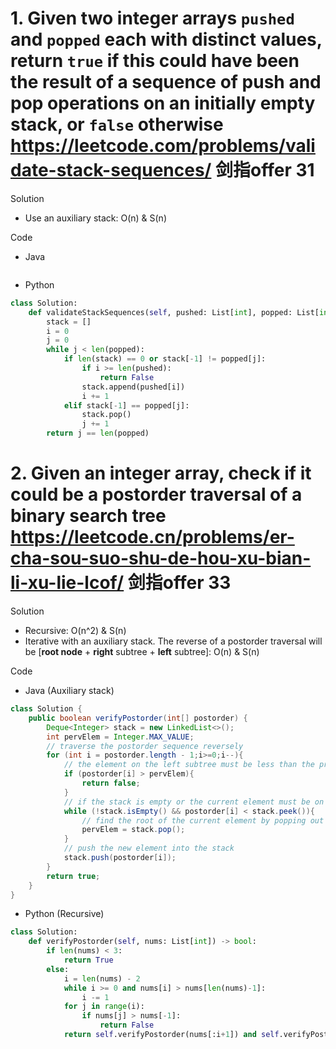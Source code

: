 # 1. Given two integer arrays `pushed` and `popped` each with distinct values, return `true` if this could have been the result of a sequence of push and pop operations on an initially empty stack, or `false` otherwise https://leetcode.com/problems/validate-stack-sequences/ 剑指offer 31

Solution

- Use an auxiliary stack: O(n) & S(n)

Code

- Java

```java

```

- Python

```python
class Solution:
    def validateStackSequences(self, pushed: List[int], popped: List[int]) -> bool:
        stack = []
        i = 0
        j = 0
        while j < len(popped):
            if len(stack) == 0 or stack[-1] != popped[j]:
                if i >= len(pushed):
                    return False
                stack.append(pushed[i])
                i += 1
            elif stack[-1] == popped[j]:
                stack.pop()
                j += 1
        return j == len(popped)
```

# 2. Given an integer array, check if it could be a postorder traversal of a binary search tree https://leetcode.cn/problems/er-cha-sou-suo-shu-de-hou-xu-bian-li-xu-lie-lcof/ 剑指offer 33

Solution

- Recursive: O(n^2) & S(n)
- Iterative with an auxiliary stack. The reverse of a postorder traversal will be [**root node** + **right** subtree + **left** subtree]: O(n) & S(n)

Code

- Java (Auxiliary stack)

```java
class Solution {
    public boolean verifyPostorder(int[] postorder) {
        Deque<Integer> stack = new LinkedList<>();
        int pervElem = Integer.MAX_VALUE;
        // traverse the postorder sequence reversely
        for (int i = postorder.length - 1;i>=0;i--){
            // the element on the left subtree must be less than the previous root 
            if (postorder[i] > pervElem){
                return false;
            }
            // if the stack is empty or the current element must be on the left subtree
            while (!stack.isEmpty() && postorder[i] < stack.peek()){
                // find the root of the current element by popping out all the elements on the right subtree
                pervElem = stack.pop();
            }
            // push the new element into the stack
            stack.push(postorder[i]);
        }
        return true;
    }
}
```

- Python (Recursive)

```python
class Solution:
    def verifyPostorder(self, nums: List[int]) -> bool:
        if len(nums) < 3:
            return True
        else:
            i = len(nums) - 2
            while i >= 0 and nums[i] > nums[len(nums)-1]:
                i -= 1
            for j in range(i):
                if nums[j] > nums[-1]:
                    return False
            return self.verifyPostorder(nums[:i+1]) and self.verifyPostorder(nums[i+1:-1])
```